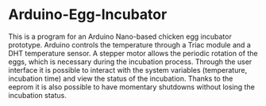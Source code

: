# Arduino-Egg-Incubator
This is a program for an Arduino Nano-based chicken egg incubator prototype.
Arduino controls the temperature through a Triac module and a DHT temperature sensor.
A stepper motor allows the periodic rotation of the eggs, which is necessary during the incubation process.
Through the user interface it is possible to interact with the system variables (temperature, incubation time) and view the status of the incubation.
Thanks to the eeprom it is also possible to have momentary shutdowns without losing the incubation status.
